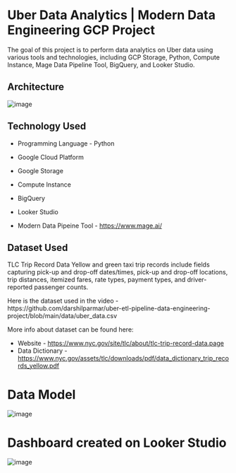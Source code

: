 # Uber Data Analytics | Modern Data Engineering GCP Project
The goal of this project is to perform data analytics on Uber data using various tools and technologies, including GCP Storage, Python, Compute Instance, Mage Data Pipeline Tool, BigQuery, and Looker Studio.

## Architecture
![image](https://github.com/user-attachments/assets/f87d0e8f-73e5-47aa-a047-acd30b004651)

## Technology Used
* Programming Language - Python <br>
* Google Cloud Platform

* Google Storage <br>
* Compute Instance <br>
* BigQuery <br>
* Looker Studio <br>
* Modern Data Pipeine Tool - https://www.mage.ai/

## Dataset Used
<p>TLC Trip Record Data Yellow and green taxi trip records include fields capturing pick-up and drop-off dates/times, pick-up and drop-off locations, trip distances, itemized fares, rate types, payment types, and driver-reported passenger counts.</p>

<p>Here is the dataset used in the video - <href>https://github.com/darshilparmar/uber-etl-pipeline-data-engineering-project/blob/main/data/uber_data.csv</href></p>

<p>More info about dataset can be found here:</p>

* Website - https://www.nyc.gov/site/tlc/about/tlc-trip-record-data.page
* Data Dictionary - https://www.nyc.gov/assets/tlc/downloads/pdf/data_dictionary_trip_records_yellow.pdf

# Data Model
![image](https://github.com/user-attachments/assets/79c84171-8ae3-4697-9edd-076a26fbaa1e)

# Dashboard created on Looker Studio
![image](https://github.com/user-attachments/assets/38da2c48-4aa8-49f1-9ab6-3ccdeb418e2e)







